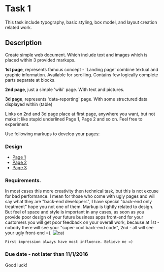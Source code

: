 # Task 1

This task include typography, basic styling, box model, and layout creation related work.

## Description

Create simple web document. Which include text and images which is placed within 3 provided markups.

__1st page__, represents famous concept - 'Landing page' combine textual and graphic information. Available for scrolling. Contains few logically complete parts separate at blocks.

__2nd page__, just a simple 'wiki' page. With text and pictures.

__3d page__, represents 'data-reporting' page. With some structured data displayed within (table)

Links on 2nd and 3d page place at first page, anywhere you want, but not make it like stupid underlined Page 1, Page 2 and so on. Feel free to experiment.

Use following markups to develop your pages:

### Design
* <a href="https://raw.githubusercontent.com/DioDread/CSS-HTML-training/master/task1/design/Page%201.png" target="_blank">Page 1</a>
* <a href="https://raw.githubusercontent.com/DioDread/CSS-HTML-training/master/task1/design/Page%202.png" target="_blank">Page 2</a>
* <a href="https://raw.githubusercontent.com/DioDread/CSS-HTML-training/master/task1/design/Page%203.png" target="_blank">Page 3</a>

### Requirements.
  In most cases this more creativity then technical task, but this is not excuse for bad performance. I mean for those who come with ugly pages and will say what they are "back-end developers", I have special "back-end only treatment" hope you not one of them. Markup is tightly related to design. But feel of space and style is important in any cases, as soon as you provide poor design of your future business apps front-end for your customers you will get poor feedback on your overall work, because at 1st - nobody there will see your "super-cool back-end code", 2nd - all will see your ugly front-end =).
  ![cat](http://cs4.pikabu.ru/post_img/2016/09/04/0/1472936847175132411.png)

    First impression always have most influence. Believe me =)

### Due date - not later than 11/1/2016

Good luck!

